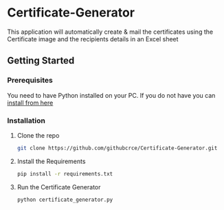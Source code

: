 # Certificate-Generator
This application will automatically create &amp; mail the certificates using the Certificate image and the recipients details in an Excel sheet  

## Getting Started
### Prerequisites
You need to have Python installed on your PC. If you do not have you can [install from here](https://www.python.org/downloads/)

### Installation

1. Clone the repo
   ```sh
   git clone https://github.com/githubcrce/Certificate-Generator.git
   ```
3. Install the Requirements
   ```sh
   pip install -r requirements.txt
   ```
4. Run the Certificate Generator
   ```sh
   python certificate_generator.py
   ```
